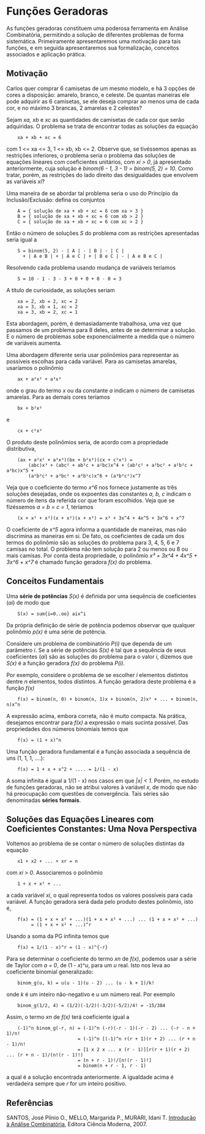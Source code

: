 Funções Geradoras
=================

As funções geradoras constituem uma poderosa ferramenta em Análise Combinatória, permitindo a
solução de diferentes problemas de forma sistemática. Primeiramente apresentaremos uma motivação
para tais funções, e em seguida apresentaremos sua formalização, conceitos associados e 
aplicação prática.

Motivação
---------

Carlos quer comprar 6 camisetas de um mesmo modelo, e há 3 opções de cores a disposição: amarelo,
branco, e celeste. De quantas maneiras ele pode adquirir as 6 camisetas, se ele deseja comprar ao
menos uma de cada cor, e no máximo 3 brancas, 2 amarelas e 2 celestes?

Sejam _xa, xb_ e _xc_ as quantidades de camisetas de cada cor que serão adquiridas. O problema se
trata de encontrar todas as soluções da equação

        xa + xb + xc = 6

com 1 <= xa <= 3, 1 <= xb, xb <= 2. Observe que, se tivéssemos apenas as restrições inferiores,
o problema seria o problema das soluções de equações lineares com coeficientes unitários, com
_xi > 0_, já apresentado anteriormente, cuja solução é _binom(6 - 1, 3 - 1) = binom(5, 2) = 10_.
Como tratar, porém, as restrições do lado direito das desigualdades que envolvem as variáveis
_xi_?

Uma maneira de se abordar tal problema seria o uso do Princípio da Inclusão/Exclusão: defina os
conjuntos

        A = { solução de xa + xb + xc = 6 com xa > 3 }
        B = { solução de xa + xb + xc = 6 com xb > 2 }
        C = { solução de xa + xb + xc = 6 com xc > 2 }

Então o número de soluções _S_ do problema com as restrições apresentadas seria igual a

        S = binom(5, 2) - | A | - | B | - | C | 
          + | A e B | + | A e C | + | B e C | - | A e B e C |

Resolvendo cada problema usando mudança de variáveis teríamos

        S = 10 - 1 - 3 - 3 + 0 + 0 + 0 - 0 = 3

A título de curiosidade, as soluções seriam

        xa = 2, xb = 2, xc = 2
        xa = 3, xb = 1, xc = 2
        xa = 3, xb = 2, xc = 1

Esta abordagem, porém, é demasiadamente trabalhosa, uma vez que passamos de um problema para 8
deles, antes de se determinar a solução. E o número de problemas sobe exponencialmente a 
medida que o número de variáveis aumenta.

Uma abordagem diferente seria usar polinômios para representar as possíveis escolhas para
cada variável. Para as camisetas amarelas, usaríamos o polinômio

        ax + a²x² + a³x³

onde o grau do termo _x_ ou da constante _a_ indicam o número de camisetas amarelas. Para as
demais cores teríamos

        bx + b²x²

e

        cx + c²x²

O produto deste polinômios seria, de acordo com a propriedade distributiva,

        (ax + a²x² + a³x³)(bx + b²x²)(cx + c²x²) =
            (abc)x³ + (abc² + ab²c + a²bc)x^4 + (ab²c² + a²bc² + a²b²c + a³bc)x^5 +
            (a²b²c² + a³bc² + a³b²c)x^6 + (a³b²c²)x^7

Veja que o coeficiente do termo _x^6_ nos fornece justamente as três soluções desejadas, onde
os expoentes das constantes _a, b, c_ indicam o número de itens da referida cor que foram
escolhidos. Veja que se fizéssemos _a = b = c = 1_, teríamos
 
        (x + x² + x³)(x + x²)(x + x²) = x³ + 3x^4 + 4x^5 + 3x^6 + x^7

O coeficiente de _x^5_ agora informa a quantidade de maneiras, mas não discrimina as maneiras em
si. De fato, os coeficientes de cada um dos termos do polinômio são as soluções do problema para
3, 4, 5, 6 e 7 camisas no total. O problema não tem solução para 2 ou menos ou 8 ou mais camisas.
Por conta desta propriedade, o polinômio _x³ + 3x^4 + 4x^5 + 3x^6 + x^7_ é chamado função 
geradora _f(x)_ do problema.

Conceitos Fundamentais
----------------------

Uma **série de potências** _S(x)_ é definida por uma sequência de coeficientes (_ai_) de modo que

        S(x) = sum{i=0..oo} aix^i

Da própria definição de série de potência podemos observar que qualquer polinômio _p(x)_ é uma
série de potência.

Considere um problema de combinatório _P(i)_ que dependa de um parâmetro _i_. Se a série de 
potências _S(x)_ é tal que a sequência de seus coeficientes (_ai_) são as soluções do problema
para o valor _i_, dizemos que _S(x)_ é a função geradora _f(x)_ do problema _P(i)_.

Por exemplo, considere o problema de se escolher _i_ elementos distintos dentre _n_ elementos,
todos distintos. A função geradora deste problema é a função _f(x)_

        f(x) = binom(n, 0) + binom(n, 1)x + binom(n, 2)x² + ... + binom(n, n)x^n

A expressão acima, embora correta, não é muito compacta. Na prática, desejamos encontrar para
_f(x)_ a expressão o mais sucinta possível. Das propriedades dos números binomiais temos que

        f(x) = (1 + x)^n

Uma função geradora fundamental é a função associada a sequência de uns (1, 1, 1, ....):

        f(x) = 1 + x + x^2 + .... = 1/(1 - x)

A soma infinita é igual a 1/(1 - x) nos casos em que _|x| < 1_. Porém, no estudo de funções
geradoras, não se atribui valores à variável _x_, de modo que não há preocupação com questões
de convergência. Tais séries são denominadas **séries formais**.

Soluções das Equações Lineares com Coeficientes Constantes: Uma Nova Perspectiva
--------------------------------------------------------------------------------

Voltemos ao problema de se contar o número de soluções distintas da equação

        x1 + x2 + ... + xr = n

com _xi > 0_. Associaremos o polinômio

        1 + x + x² + ...

a cada variável _xi_, o qual representa todos os valores possíveis para cada variável. A função
geradora será dada pelo produto destes polinômio, isto é,

        f(x) = (1 + x + x² + ...)(1 + x + x² + ...) ... (1 + x + x² + ...)
             = (1 + x + x² + ...)^r

Usando a soma da PG infinita temos que

        f(x) = 1/(1 - x)^r = (1 - x)^{-r}

Para se determinar o coeficiente do termo _xn_ de _f(x)_, podemos usar a série de Taylor com 
_a = 0_, de (1 - _x_)^_u_, para um _u_ real. Isto nos leva ao coeficiente binomial generalizado:

        binom_g(u, k) = u(u - 1)(u - 2) ... (u - k + 1)/k!

onde _k_ é um inteiro não-negativo e _u_ um número real. Por exemplo

        binom_g(1/2, 4) = (1/2)(-1/2)(-3/2)(-5/2)/4! = -15/384

Assim, o termo _xn_ de _f(x)_ terá coeficiente igual a

        (-1)^n binom_g(-r, n) = (-1)^n (-r)(-r - 1)(-r - 2) ... (-r - n + 1)/n!
                              = (-1)^n [(-1)^n r(r + 1)(r + 2) ... (r + n - 1)/n!
                              = [1 x 2 x ... x (r - 1)][r(r + 1)(r + 2) ... (r + n - 1)/(n!(r - 1)!)
                              = (n + r - 1)!/[n!(r - 1)!]
                              = binom(n + r - 1, r - 1)

a qual é a solução encontrada anteriormente. A igualdade acima é verdadeira sempre que _r_ for
um inteiro positivo.

<!-- Adicionar texto sobre funções geradoras exponenciais, e as propriedades das funções geradoras -->

Referências
-----------

SANTOS, José Plínio O., MELLO, Margarida P., MURARI, Idani T. [Introdução à Análise Combinatória](http://www.vestseller.com.br/matematica/introduc-o-a-analise-combinatoria-jose-plinio-margarida-mello-idani-murari), Editora Ciência Moderna, 2007.
